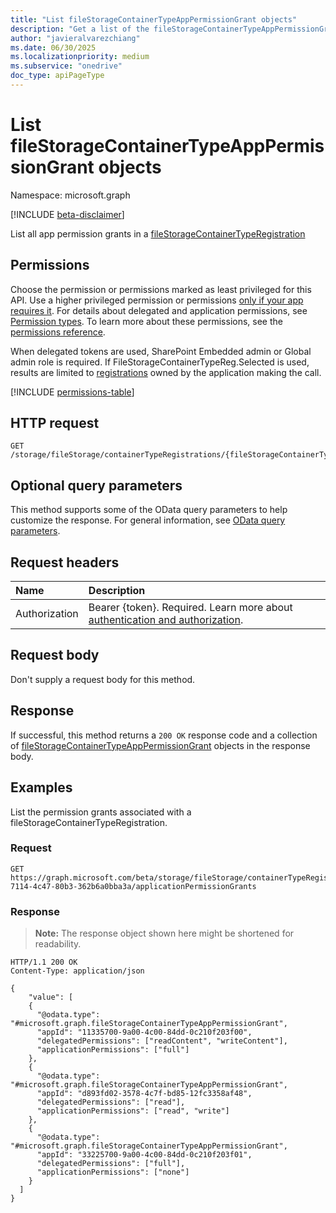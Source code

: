 ```yaml
---
title: "List fileStorageContainerTypeAppPermissionGrant objects"
description: "Get a list of the fileStorageContainerTypeAppPermissionGrant objects and their properties."
author: "javieralvarezchiang"
ms.date: 06/30/2025
ms.localizationpriority: medium
ms.subservice: "onedrive"
doc_type: apiPageType
---
```


# List fileStorageContainerTypeAppPermissionGrant objects

Namespace: microsoft.graph

[!INCLUDE [beta-disclaimer](../../includes/beta-disclaimer.md)]

List all app permission grants in a [fileStorageContainerTypeRegistration](../resources/fileStorageContainerTypeRegistration.md)


## Permissions

Choose the permission or permissions marked as least privileged for this API. Use a higher privileged permission or permissions [only if your app requires it](/graph/permissions-overview#best-practices-for-using-microsoft-graph-permissions). For details about delegated and application permissions, see [Permission types](/graph/permissions-overview#permission-types). To learn more about these permissions, see the [permissions reference](/graph/permissions-reference).

When delegated tokens are used, SharePoint Embedded admin or Global admin role is required.
If FileStorageContainerTypeReg.Selected is used, results are limited to [registrations](../resources/fileStorageContainerTypeRegistration.md) owned by the application 
making the call.
<!-- {
  "blockType": "permissions",
  "name": "filestoragecontainertyperegistration-list-applicationpermissiongrants-permissions"
}
-->
[!INCLUDE [permissions-table](../includes/permissions/filestoragecontainertyperegistration-list-applicationpermissiongrants-permissions.md)]

## HTTP request

<!-- {
  "blockType": "ignored"
}
-->
``` http
GET /storage/fileStorage/containerTypeRegistrations/{fileStorageContainerTypeRegistrationId}/applicationPermissionGrants
```

## Optional query parameters

This method supports some of the OData query parameters to help customize the response. For general information, see [OData query parameters](/graph/query-parameters).

## Request headers

|Name|Description|
|:---|:---|
|Authorization|Bearer {token}. Required. Learn more about [authentication and authorization](/graph/auth/auth-concepts).|

## Request body

Don't supply a request body for this method.

## Response

If successful, this method returns a `200 OK` response code and a collection of [fileStorageContainerTypeAppPermissionGrant](../resources/filestoragecontainertypeapppermissiongrant.md) objects in the response body.

## Examples

List the permission grants associated with a fileStorageContainerTypeRegistration.

### Request

<!-- {
  "blockType": "request",
  "name": "list_filestoragecontainertypeapppermissiongrant"
}
-->
``` http
GET https://graph.microsoft.com/beta/storage/fileStorage/containerTypeRegistrations/21b52d99-7114-4c47-80b3-362b6a0bba3a/applicationPermissionGrants
```


### Response

>**Note:** The response object shown here might be shortened for readability.
<!-- {
  "blockType": "response",
  "truncated": true,
  "@odata.type": "microsoft.graph.fileStorageContainerTypeAppPermissionGrant"
}
-->
``` http
HTTP/1.1 200 OK
Content-Type: application/json

{
    "value": [
    {
      "@odata.type": "#microsoft.graph.fileStorageContainerTypeAppPermissionGrant",
      "appId": "11335700-9a00-4c00-84dd-0c210f203f00",
      "delegatedPermissions": ["readContent", "writeContent"],
      "applicationPermissions": ["full"]
    },
    {
      "@odata.type": "#microsoft.graph.fileStorageContainerTypeAppPermissionGrant",
      "appId": "d893fd02-3578-4c7f-bd85-12fc3358af48",
      "delegatedPermissions": ["read"],
      "applicationPermissions": ["read", "write"]
    },
    {
      "@odata.type": "#microsoft.graph.fileStorageContainerTypeAppPermissionGrant",
      "appId": "33225700-9a00-4c00-84dd-0c210f203f01",
      "delegatedPermissions": ["full"],
      "applicationPermissions": ["none"]
    }
  ]
}
```

